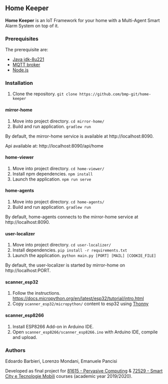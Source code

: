 ## Home Keeper
**Home Keeper** is an IoT Framework for your home with a Multi-Agent Smart Alarm System on top of it.

### Prerequisites
The prerequisite are:
 * [Java jdk-8u221](https://www.oracle.com/java/technologies/javase/javase-jdk8-downloads.html)
 * [MQTT broker](https://mosquitto.org/download/)
 * [Node.js](https://nodejs.org/en/)

### Installation
1. Clone the repository. ```git clone https://github.com/bmp-git/home-keeper```

#### mirror-home
1. Move into project directory.  ```cd mirror-home/```
2. Build and run application. ```gradlew run```

By default, the mirror-home service is available at http://localhost:8090.

Api available at: http://localhost:8090/api/home

#### home-viewer
1. Move into project directory.  ```cd home-viewer/```
2. Install npm dependencies. ```npm install```
3. Launch the application. ```npm run serve```

#### home-agents
1. Move into project directory.  ```cd home-agents/```
2. Build and run application. ```gradlew run```

By default, home-agents connects to the mirror-home service at http://localhost:8090.

#### user-localizer
1. Move into project directory.  ```cd user-localizer/```
2. Install dependencies. ```pip install -r requirements.txt```
3. Launch the application. ```python main.py [PORT] [MAIL] [COOKIE_FILE]```

By default, the user-localizer is started by mirror-home on http://localhost:PORT.

#### scanner_esp32
1. Follow the instructions. https://docs.micropython.org/en/latest/esp32/tutorial/intro.html
2. Copy ```scanner_esp32/micropython/``` content to esp32 using [Thonny](https://thonny.org/)

#### scanner_esp8266
1. Install ESP8266 Add-on in Arduino IDE.
2. Open ```scanner_esp8266/scanner_esp8266.ino``` with Arduino IDE, compile and upload.

### Authors
Edoardo Barbieri, Lorenzo Mondani, Emanuele Pancisi
 
Developed as final project for [81615 - Pervasive Computing](https://www.unibo.it/it/didattica/insegnamenti/insegnamento/2019/412647) & [72529 - Smart City e Tecnologie Mobili](https://www.unibo.it/it/didattica/insegnamenti/insegnamento/2019/412645) courses (academic year 2019/2020).

